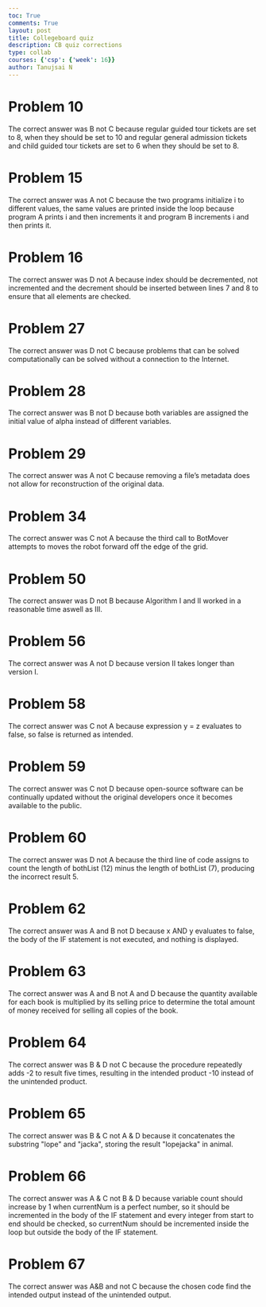 ```yaml
---
toc: True
comments: True
layout: post
title: Collegeboard quiz
description: CB quiz corrections
type: collab
courses: {'csp': {'week': 16}}
author: Tanujsai N
---
```


# Problem 10
The correct answer was B not C because regular guided tour tickets are set to 8, when they should be set to 10 and regular general admission tickets and child guided tour tickets are set to 6 when they should be set to 8.

# Problem 15
The correct answer was A not C because the two programs initialize i to different values, the same values are printed inside the loop because program A prints i and then increments it and program B increments i and then prints it.

# Problem 16
The correct answer was D not A because index should be decremented, not incremented and the decrement should be inserted between lines 7 and 8 to ensure that all elements are checked.

# Problem 27
The correct answer was D not C because problems that can be solved computationally can be solved without a connection to the Internet.

# Problem 28
The correct answer was B not D because both variables are assigned the initial value of alpha instead of different variables.

# Problem 29
The correct answer was A not C because removing a file’s metadata does not allow for reconstruction of the original data.

# Problem 34
The correct answer was C not A because the third call to BotMover attempts to moves the robot forward off the edge of the grid.

# Problem 50
The correct answer was D not B because Algorithm I and II worked in a reasonable time aswell as III.

# Problem 56
The correct answer was A not D because version II takes longer than version I.

# Problem 58
The correct answer was C not A because expression y = z evaluates to false, so false is returned as intended.

# Problem 59
The correct answer was C not D because open-source software can be continually updated without the original developers once it becomes available to the public.

# Problem 60
The correct answer was D not A because the third line of code assigns to count the length of bothList (12) minus the length of bothList (7), producing the incorrect result 5.

# Problem 62
The correct answer was A and B not D because x AND y evaluates to false, the body of the IF statement is not executed, and nothing is displayed.

# Problem 63
The correct answer was A and B not A and D because the quantity available for each book is multiplied by its selling price to determine the total amount of money received for selling all copies of the book.

# Problem 64
The correct answer was B & D not C because the procedure repeatedly adds -2 to result five times, resulting in the intended product -10  instead of the unintended product.

# Problem 65
The correct answer was B & C not A & D because it concatenates the substring "lope" and "jacka", storing the result "lopejacka" in animal.

# Problem 66
The correct answer was A & C not B & D because variable count should increase by 1 when currentNum is a perfect number, so it should be incremented in the body of the IF statement and every integer from start to end should be checked, so currentNum should be incremented inside the loop but outside the body of the IF statement.

# Problem 67
The correct answer was A&B and not C because the chosen code find the intended output instead of the unintended output.
